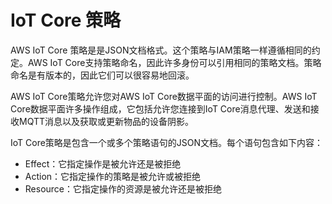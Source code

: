 # IoT Core 策略

AWS IoT Core 策略是是JSON文档格式。这个策略与IAM策略一样遵循相同的约定。AWS IoT Core支持策略命名，因此许多身份可以引用相同的策略文档。策略命名是有版本的，因此它们可以很容易地回滚。

AWS IoT Core策略允许您对AWS IoT Core数据平面的访问进行控制。AWS IoT Core数据平面许多操作组成，它包括允许您连接到IoT Core消息代理、发送和接收MQTT消息以及获取或更新物品的设备阴影。

IoT Core策略是包含一个或多个策略语句的JSON文档。每个语句包含如下内容：

* Effect：它指定操作是被允许还是被拒绝
* Action：它指定操作的策略是被允许或被拒绝
* Resource：它指定操作的资源是被允许还是被拒绝

<Vssue :title="$title" :options="{ locale: 'zh' }" />